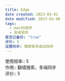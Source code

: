 ```yaml
---
title: Edge
date created: 2023-03-01
date modified: 2023-03-08
tags:
  - macOS软件
  - 安卓软件
是否已备份: "true"
评价: 5
设置同步: 微软账号自动同步
---
```


使用频率:: 5  
作用:: 翻墙搜索，多端同步  
评价:: 5
